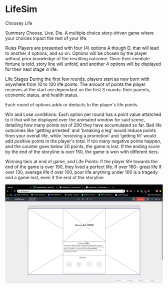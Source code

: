 # LifeSim
Choosey Life

Summary
Choose. Live. Die.
A multiple choice story-driven game where your choices inpact the rest of your life.

Rules
Players are presented with four (4) options A though D, that will lead to another 4 options, and so on.
Options will be chosen by the player without prior knowledge of the resulting outcome.
Once their imediate fortune is told, story line will unfold, and another 4 options will be displayed for their next stage in life.

Life Stages
During the first few rounds, players start as new born with anywhere from 10 to 100 life points. The amount of points the player recieves at the start are dependant on the first 3 rounds: their parents, economic status, and health status.

Each round of options adds or deducts to the player's life points.

Win and Lose conditions:
Each option per round has a point value attatched to it that will be displayed over the animated window for said scene, detailing how many points out of 200 they have accumulated so far.
Bad life outcomes like 'getting arrested' and 'breaking a leg' would reduce points from your overall life, while 'recieving a promotion' and 'getting fit' would add positive points in the player's total. 
If too many negative points happen, and the counter goes below 20 points, the game is lost.
If the ending score by the end of the storyline is over 150, the game is won with different tiers.

Winning tiers at end of game, and Life Points:
If the player life towards the end of the game is over 190, they lived a perfect life.
If over 160- great life
If over 130, average life
if over 100, poor life
anything under 100 is a tragedy and a game lost, even if the end of the storyline



![alt text](https://github.com/essiekins/LifeSim/blob/master/assets/wireframe_draft_1.png "Logo Title Text 1")